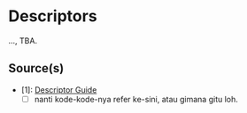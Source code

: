 # Descriptors

..., TBA.

## Source(s)

- [1]: [Descriptor Guide](https://docs.python.org/3/howto/descriptor.html)
  - [ ] nanti kode-kode-nya refer ke-sini, atau gimana gitu loh.
